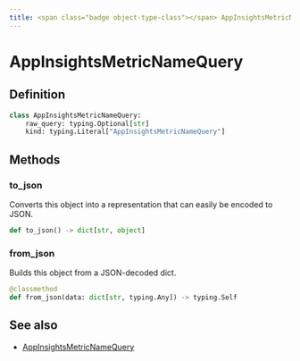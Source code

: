```yaml
---
title: <span class="badge object-type-class"></span> AppInsightsMetricNameQuery
---
```

# <span class="badge object-type-class"></span> AppInsightsMetricNameQuery

## Definition

```python
class AppInsightsMetricNameQuery:
    raw_query: typing.Optional[str]
    kind: typing.Literal["AppInsightsMetricNameQuery"]
```
## Methods

### <span class="badge object-method"></span> to_json

Converts this object into a representation that can easily be encoded to JSON.

```python
def to_json() -> dict[str, object]
```

### <span class="badge object-method"></span> from_json

Builds this object from a JSON-decoded dict.

```python
@classmethod
def from_json(data: dict[str, typing.Any]) -> typing.Self
```

## See also

 * <span class="badge builder"></span> [AppInsightsMetricNameQuery](./builder-AppInsightsMetricNameQuery.md)
